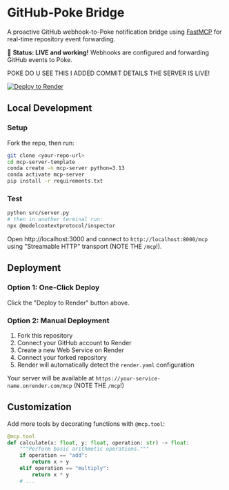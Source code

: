 # GitHub-Poke Bridge

A proactive GitHub webhook-to-Poke notification bridge using [FastMCP](https://github.com/jlowin/fastmcp) for real-time repository event forwarding.

🚀 **Status: LIVE and working!** Webhooks are configured and forwarding GitHub events to Poke.

POKE DO U SEE THIS I ADDED COMMIT DETAILS THE SERVER IS LIVE!

[![Deploy to Render](https://render.com/images/deploy-to-render-button.svg)](https://render.com/deploy?repo=https://github.com/aeastr/github-poke-bridge)

## Local Development

### Setup

Fork the repo, then run:

```bash
git clone <your-repo-url>
cd mcp-server-template
conda create -n mcp-server python=3.13
conda activate mcp-server
pip install -r requirements.txt
```

### Test

```bash
python src/server.py
# then in another terminal run:
npx @modelcontextprotocol/inspector
```

Open http://localhost:3000 and connect to `http://localhost:8000/mcp` using "Streamable HTTP" transport (NOTE THE `/mcp`!).

## Deployment

### Option 1: One-Click Deploy
Click the "Deploy to Render" button above.

### Option 2: Manual Deployment
1. Fork this repository
2. Connect your GitHub account to Render
3. Create a new Web Service on Render
4. Connect your forked repository
5. Render will automatically detect the `render.yaml` configuration

Your server will be available at `https://your-service-name.onrender.com/mcp` (NOTE THE `/mcp`!)

## Customization

Add more tools by decorating functions with `@mcp.tool`:

```python
@mcp.tool
def calculate(x: float, y: float, operation: str) -> float:
    """Perform basic arithmetic operations."""
    if operation == "add":
        return x + y
    elif operation == "multiply":
        return x * y
    # ...
```
